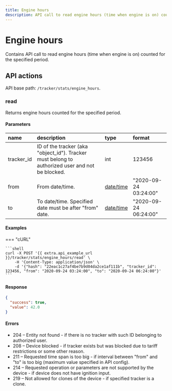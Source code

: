 ```yaml
---
title: Engine hours
description: API call to read engine hours (time when engine is on) counted for the specified period.
---
```


# Engine hours

Contains API call to read engine hours (time when engine is on) counted for the specified period.


## API actions

API base path: `/tracker/stats/engine_hours`.

### read

Returns engine hours counted for the specified period.

#### Parameters

| name       | description                                                                                     | type                                                         | format                |
|:-----------|:------------------------------------------------------------------------------------------------|:-------------------------------------------------------------|:----------------------|
| tracker_id | ID of the tracker (aka "object_id"). Tracker must belong to authorized user and not be blocked. | int                                                          | 123456                |
| from       | From date/time.                                                                                 | [date/time](../../../../getting-started/introduction.md#datetime-formats) | "2020-09-24 03:24:00" |
| to         | To date/time. Specified date must be after "from" date.                                         | [date/time](../../../../getting-started/introduction.md#datetime-formats) | "2020-09-24 06:24:00" |

#### Examples

=== "cURL"

    ```shell
    curl -X POST '{{ extra.api_example_url }}/tracker/stats/engine_hours/read' \
        -H 'Content-Type: application/json' \
        -d '{"hash": "22eac1c27af4be7b9d04da2ce1af111b", "tracker_id": 123456, "from": "2020-09-24 03:24:00", "to": "2020-09-24 06:24:00"}'
    ```

#### Response

```json
{
  "success": true,
  "value": 42.0
}
```

#### Errors

* 204 – Entity not found - if there is no tracker with such ID belonging to authorized user.
* 208 – Device blocked - if tracker exists but was blocked due to tariff restrictions or some other reason.
* 211 – Requested time span is too big - if interval between "from" and "to" is too big (maximum value specified in API config).
* 214 – Requested operation or parameters are not supported by the device - if device does not have ignition input.
* 219 – Not allowed for clones of the device - if specified tracker is a clone.
